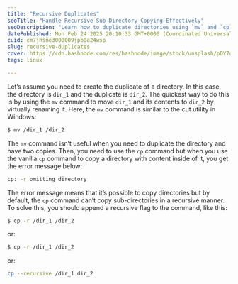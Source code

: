 ```yaml
---
title: "Recursive Duplicates"
seoTitle: "Handle Recursive Sub-Directory Copying Effectively"
seoDescription: "Learn how to duplicate directories using `mv` and `cp` commands, including handling recursive sub-directory copying effectively"
datePublished: Mon Feb 24 2025 20:10:33 GMT+0000 (Coordinated Universal Time)
cuid: cm7jhsne3000009jpb8a24wsp
slug: recursive-duplicates
cover: https://cdn.hashnode.com/res/hashnode/image/stock/unsplash/pDY7djN5htA/upload/7f912ca0dff4fe388786019d18fa5ece.jpeg
tags: linux

---
```


Let’s assume you need to create the duplicate of a directory. In this case, the directory is `dir_1` and the duplicate is `dir_2`. The quickest way to do this is by using the `mv` command to move `dir_1` and its contents to `dir_2` by virtually renaming it. Here, the `mv` command is similar to the cut utility in Windows:

```bash
$ mv /dir_1 /dir_2
```

The `mv` command isn’t useful when you need to duplicate the directory and have two copies. Then, you need to use the `cp` command but when you use the vanilla `cp` command to copy a directory with content inside of it, you get the error message below:  

```bash
cp: -r omitting directory
```

The error message means that it’s possible to copy directories but by default, the `cp` command can’t copy sub-directories in a recursive manner. To solve this, you should append a recursive flag to the command, like this:

```bash
$ cp -r /dir_1 /dir_2
```

or:

```bash
$ cp -r /dir_1 /dir_2
```

or:

```bash
cp --recursive /dir_1 dir_2
```